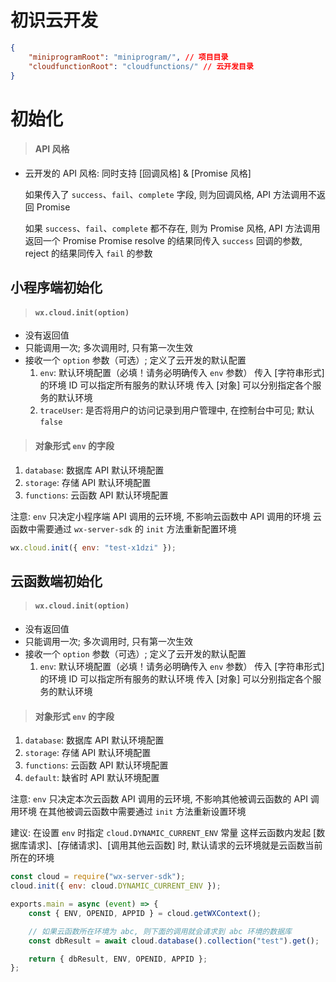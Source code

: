 # 初识云开发

```json
{
    "miniprogramRoot": "miniprogram/", // 项目目录
    "cloudfunctionRoot": "cloudfunctions/" // 云开发目录
}
```

# 初始化

> #### API 风格

-   云开发的 API 风格: 同时支持 [回调风格] & [Promise 风格]

    如果传入了 `success`、`fail`、`complete` 字段, 则为回调风格, API 方法调用不返回 Promise

    如果 `success`、`fail`、`complete` 都不存在, 则为 Promise 风格, API 方法调用返回一个 Promise
    Promise resolve 的结果同传入 `success` 回调的参数, reject 的结果同传入 `fail` 的参数

## 小程序端初始化

> #### `wx.cloud.init(option)`

-   没有返回值
-   只能调用一次; 多次调用时, 只有第一次生效
-   接收一个 `option` 参数（可选）; 定义了云开发的默认配置
    1. `env`: 默认环境配置（必填！请务必明确传入 `env` 参数）
       传入 [字符串形式] 的环境 ID 可以指定所有服务的默认环境
       传入 [对象] 可以分别指定各个服务的默认环境
    2. `traceUser`: 是否将用户的访问记录到用户管理中, 在控制台中可见; 默认 `false`

> #### 对象形式 `env` 的字段

1. `database`: 数据库 API 默认环境配置
2. `storage`: 存储 API 默认环境配置
3. `functions`: 云函数 API 默认环境配置

注意: `env` 只决定小程序端 API 调用的云环境, 不影响云函数中 API 调用的环境
云函数中需要通过 `wx-server-sdk` 的 `init` 方法重新配置环境

```js
wx.cloud.init({ env: "test-x1dzi" });
```

## 云函数端初始化

> #### `wx.cloud.init(option)`

-   没有返回值
-   只能调用一次; 多次调用时, 只有第一次生效
-   接收一个 `option` 参数（可选）; 定义了云开发的默认配置
    1. `env`: 默认环境配置（必填！请务必明确传入 `env` 参数）
       传入 [字符串形式] 的环境 ID 可以指定所有服务的默认环境
       传入 [对象] 可以分别指定各个服务的默认环境

> #### 对象形式 `env` 的字段

1. `database`: 数据库 API 默认环境配置
2. `storage`: 存储 API 默认环境配置
3. `functions`: 云函数 API 默认环境配置
4. `default`: 缺省时 API 默认环境配置

注意: `env` 只决定本次云函数 API 调用的云环境, 不影响其他被调云函数的 API 调用环境
在其他被调云函数中需要通过 `init` 方法重新设置环境

建议: 在设置 `env` 时指定 `cloud.DYNAMIC_CURRENT_ENV` 常量
这样云函数内发起 [数据库请求]、[存储请求]、[调用其他云函数] 时, 默认请求的云环境就是云函数当前所在的环境

```js
const cloud = require("wx-server-sdk");
cloud.init({ env: cloud.DYNAMIC_CURRENT_ENV });

exports.main = async (event) => {
    const { ENV, OPENID, APPID } = cloud.getWXContext();

    // 如果云函数所在环境为 abc, 则下面的调用就会请求到 abc 环境的数据库
    const dbResult = await cloud.database().collection("test").get();

    return { dbResult, ENV, OPENID, APPID };
};
```
